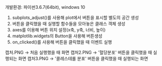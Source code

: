 개발환경: 파이썬3.6.7(64bit), windows 10

1. subplots_adjust()를 사용해 plot에서 버튼을 표시할 별도의 공간 생성
2. 버튼을 클릭했을 때 실행할 함수들을 모아놓은 클래스 객체 생성
3. axes를 이용해 버튼 위치 설정(x축, y축, 너비, 높이)
4. matplotlib.widgets의 Button을 사용해 버튼생성
5. on_clicked()를 사용해 버튼을 클릭했을 때 이벤트 실행

캡처.PNG -> 처음 실행했을 때 화면
캡처2.PNG -> '혈당분포' 버튼을 클릭했을 때 실행되는 화면
캡처3.PNG -> '콜레스테롤 분포' 버튼을 클릭했을 때 실행되는 화면
